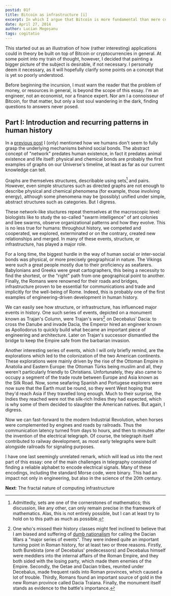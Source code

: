 ```yaml
---
postid: 01f
title: Bitcoin as infrastructure [i]
excerpt: In which I argue that Bitcoin is more fundamental than mere currency.
date: April 27, 2014
author: Lucian Mogoșanu
tags: cogitatio
---
```


This started out as an illustration of how (rather interesting) applications
could in theory be built on top of Bitcoin or cryptocurrencies in general. At
some point into my train of thought, however, I decided that painting a bigger
picture of the subject is desirable, if not necessary. I personally deem it
necessary, as it will hopefully clarify some points on a concept that is yet
so poorly understood.

Before beginning the incursion, I must warn the reader that the problem of
money, or resources in general, is beyond the scope of this essay. I'm an
engineer, not an economist, nor a finance expert. Nor am I a connoisseur of
Bitcoin, for that matter, but only a lost soul wandering in the dark, finding
questions to answers never posed.

## Part I: Introduction and recurring patterns in human history

In a [previous post][1] I (only) mentioned how we humans don't seem to fully
grasp the underlying mechanisms behind social bonds. The abstract concept of
"network" predates human existence, in fact it predates animal existence and
life itself: physical and chemical bonds are probably the first examples of
graphs on our Universe's timeline, at least as far as our current knowledge
can tell.

Graphs are themselves structures, describable using sets[^1] and pairs.
However, even simple structures such as directed graphs are not enough to
describe physical and chemical phenomena (for example, those involving
energy), although some phenomena may be (possibly) unified under simple,
abstract structures such as categories. But I digress.

These network-like stuctures repeat themselves at the macroscopic level:
biologists like to study the so-called "swarm intelligence" of ant colonies
and bee swarms, observe organizational patterns and how they evolve. This is
no less true for humans: throughout history, we competed and cooperated, we
explored, exterminated or on the contrary, created new relationships and
merged. In many of these events, structure, or infrastructure, has played
a major role.

For a long time, the biggest hurdle in the way of human social or inter-social
bonds was physical, or more precisely geographical in nature. The Vikings were
such a great people mostly due to their proficiency as seafarers. Babylonians
and Greeks were great cartographers, this being a necessity to find the
shortest, or the "right" path from one geographical point to another. Finally,
the Romans were renowned for their roads and bridges, infrastructure proven to
be essential for communications and trade and implicitly for the well-being of
Rome. Indeed, this is probably one of the first examples of engineering-driven
development in human history.

We can easily see how structure, or infrastructure, has influenced major
events in history. One such series of events, depicted on a monument known as
Trajan's Column, were Trajan's wars[^2] on Decebalus' Dacia: to cross the
Danube and invade Dacia, the Emperor hired an engineer known as Apollodorus to
quickly build what became an important piece of engineering and architecture.
Later on Trajan's successor dismantled the bridge to keep the Empire safe from
the barbarian invasion.

Another interesting series of events, which I will only briefly remind, are
the explorations which led to the colonization of the two American continents.
These explorations were mainly driven by the rise of the Ottoman Empire in
Anatolia and Eastern Europe: the Ottoman Türks being muslim and all, they
weren't particularly friendly to Christians. Unfortunately, they also came to
occupy a segment of the trade route between Europe and Asia known as the Silk
Road. Now, some seafaring Spanish and Portugese explorers were now sure that
the Earth must be round, so they went West hoping that they'd reach Asia if
they travelled long enough. Much to their surprise, the Indies they reached
were not the silk-rich Indies they had expected, which is why some of them
decided to slaughter the American natives. But again, I digress.

Now we can fast-forward to the modern Industrial Revolution, when horses were
complemented by engines and roads by railroads. Thus the communication latency
turned from days to hours, and then to minutes after the invention of the
electrical telegraph. Of course, the telegraph itself contributed to railway
development, as most early telegraphs were built alongside railroads for
signaling purposes.

I have one last seemingly unrelated remark, which will lead us into the next
part of this essay: one of the main challenges in telegraphy consisted of
finding a reliable alphabet to encode electrical signals. Many of these
encodings, including the standard Morse code, were binary. This had an impact
not only in engineering, but also in the science of the 20th century.

**Next**: The fractal nature of computing infrastructure

[^1]: Admittedly, sets are one of the cornerstones of mathematics; this
discussion, like any other, can only remain precise in the framework of
mathematics. Alas, this is not entirely possible, but I can at least try to
hold on to this path as much as possible.

[^2]: One who's missed their history classes might feel inclined to believe
that I am biased and suffering of [dumb nationalism][2] for calling the Dacian
Wars a "major series of events". They were indeed quite an important turning
point in Roman history, for at least two or three reasons. Firstly, both
Burebista (one of Decebalus' predecessors) and Decebalus himself were meddlers
into the internal affairs of the Roman Empire, and they both sided with the
losing party, which made them enemies of the Empire. Secondly, the Getae and
Dacian tribes, reunited under Decebalus, made frequent raids into Roman
provinces, which caused a lot of trouble. Thirdly, Romans found an important
source of gold in the new Roman province called Dacia Traiana. Finally, the
monument itself stands as evidence to the battle's importance.

[1]: /posts/y00/017-the-mechanics-of-socialism.html#fn1
[2]: /posts/y00/00b-romania-s-dumb-nationalism.html
